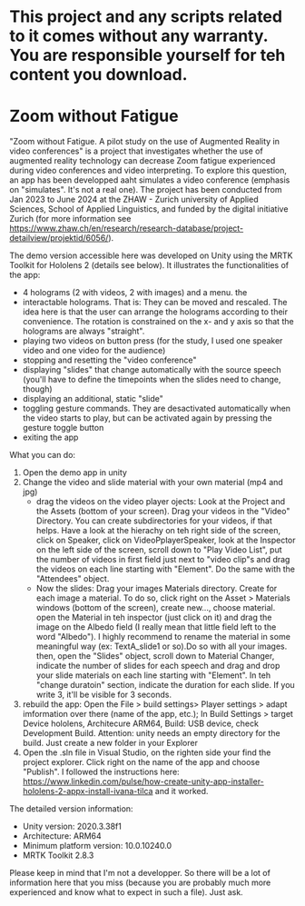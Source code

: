 # This project and any scripts related to it comes without any warranty. You are responsible yourself for teh content you download.

# Zoom without Fatigue
"Zoom without Fatigue. A pilot study on the use of Augmented Reality in video conferences" is a project that investigates whether the use of augmented reality technology can decrease Zoom fatigue experienced during video conferences and video interpreting. To explore this question, an app has been developped aaht simulates a video conference (emphasis on "simulates". It's not a real one). 
The project has been conducted from Jan 2023 to June 2024 at the ZHAW - Zurich university of Applied Sciences, School of Applied Linguistics, and funded by the digital initiative Zurich (for more information see https://www.zhaw.ch/en/research/research-database/project-detailview/projektid/6056/). 

The demo version accessible here was developed on Unity using the MRTK Toolkit for Hololens 2 (details see below). It illustrates the functionalities of the app:
- 4 holograms (2 with videos, 2 with images) and a menu. the 
- interactable holograms. That is: They can be moved and rescaled. The idea here is that the user can arrange the holograms according to their convenience. The rotation is constrained on the x- and y axis so that the holograms are always "straight".
- playing two videos on button press (for the study, I used one speaker video and one video for the audience)
- stopping and resetting the "video conference"
- displaying "slides" that change automatically with the source speech (you'll have to define the timepoints when the slides need to change, though)
- displaying an additional, static "slide"
- toggling gesture commands. They are desactivated automatically when the video starts to play, but can be activated again by pressing the gesture toggle button
- exiting the app

What you can do:
1) Open the demo app in unity
2) Change the video and slide material with your own material (mp4 and jpg)
   - drag the videos on the video player ojects: Look at the Project and the Assets (bottom of your screen). Drag your videos in the "Video" Directory. You can create subdirectories for your videos, if that helps. Have a look at the hierachy on teh right side of the screen, click on Speaker, click on VideoPplayerSpeaker, look at the Inspector on the left side of the screen, scroll down to "Play Video List", put the number of videos in first field just next to "video clip"s and drag the videos on each line starting with "Element". Do the same with the "Attendees" object.
   - Now the slides: Drag your images Materials directory. Create for each image a material. To do so, click right on the Asset > Materials windows (bottom of the screen), create new..., choose material. open the Material in teh inspector (just click on it) and drag the image on the Albedo field (I really mean that little field left to the word "Albedo"). I highly recommend to rename the material in some meaningful way (ex: TextA_slide1 or so).Do so with all your images. then, open the "Slides" object, scroll down to Material Changer, indicate the number of slides for each speech and drag and drop your slide materials on each line starting with "Element". In teh "change duratoin" section, indicate the duration for each slide. If you write 3, it'll be visible for 3 seconds.
3) rebuild the app: Open the File > build settings> Player settings > adapt imformation over there (name of the app, etc.); In  Build Settings > target Device hololens, Architecure ARM64, Build: USB device, check Development Build. Attention: unity needs an empty directory for the build. Just create a new folder in your Explorer
4) Open the .sln file in Visual Studio, on the righten side your find the project explorer. Click right on the name of the app and choose "Publish". I followed the instructions here: https://www.linkedin.com/pulse/how-create-unity-app-installer-hololens-2-appx-install-ivana-tilca and it worked.

The detailed version information:
- Unity version: 2020.3.38f1
- Architecture: ARM64
- Minimum platform version: 10.0.10240.0
- MRTK Toolkit 2.8.3

Please keep in mind that I'm not a developper. So there will be a lot of information here that you miss (because you are probably much more experienced and know what to expect in such a file). Just ask. 
